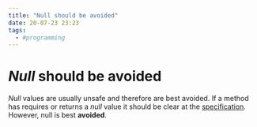 ```yaml
---
title: "Null should be avoided"
date: 20-07-23 23:23
tags: 
  - #programming
---
```


# *Null* should be avoided

*Null* values are usually unsafe and therefore are best avoided. If a method has requires or returns a *null* value it should be clear at the [specification](20072330). However, null is best **avoided**.
